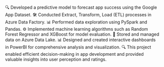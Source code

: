 🔍 Developed a predictive model to forecast app success using the Google App Dataset.
🛠 Conducted Extract, Transform, Load (ETL) processes in Azure Data Factory.
📊 Performed data exploration using PySpark and Pandas.
⚙ Implemented machine learning algorithms such as Random Forest Regressor and XGBoost for model evaluation.
💾 Stored and managed data on Azure Data Lake.
📊 Designed and created interactive dashboards in PowerBI for comprehensive analysis and visualization.
🔍 This project enabled efficient decision-making in app development and provided valuable insights into user perception and ratings.
